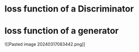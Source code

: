 # loss function of a Discriminator



# loss function of a generator
![[Pasted image 20240317083442.png]]